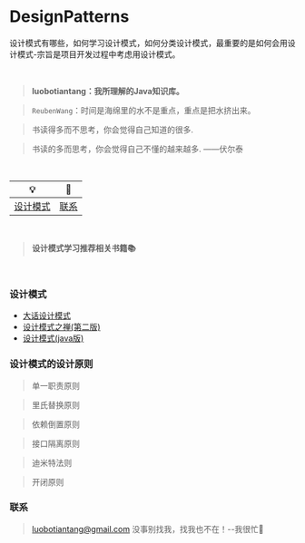# DesignPatterns
设计模式有哪些，如何学习设计模式，如何分类设计模式，最重要的是如何会用设计模式-宗旨是项目开发过程中考虑用设计模式。

<br>

 > **luobotiantang：我所理解的Java知识库。**
 
 > `ReubenWang`：时间是海绵里的水不是重点，重点是把水挤出来。
 
 > 书读得多而不思考，你会觉得自己知道的很多.
 
 > 书读的多而思考，你会觉得自己不懂的越来越多.   ——伏尔泰
 
<br/>


|💡|📮
| :--------:| :------:|
| [设计模式](#设计模式)|[联系](#联系) |

<br>

 > **设计模式学习推荐相关书籍📚**
 
<br/>

### 设计模式

- [大话设计模式](https://github.com/luobotiantang/DesignPatterns/blob/master/md/DahuaDesignPattern.md)
- [设计模式之禅(第二版)](https://github.com/luobotiantang/DesignPatterns/blob/master/md/DesignPatternCicada.md) 
- [设计模式(java版)](https://github.com/luobotiantang/DesignPatterns/blob/master/md/DesignPatternJavaVersion.md)

### 设计模式的设计原则

 > 单一职责原则
 
 > 里氏替换原则
 
 > 依赖倒置原则
 
 > 接口隔离原则
 
 > 迪米特法则
 
 > 开闭原则


### 联系

> luobotiantang@gmail.com
> 没事别找我，找我也不在！--我很忙🦆